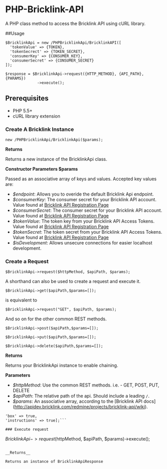 # PHP-Bricklink-API

A PHP class method to access the Bricklink API using cURL library.

##Usage

```
$BricklinkApi = new /PHPBricklinkApi/BricklinkAPI([
  'tokenValue' => {TOKEN},
  'tokenSecrect' => {TOKEN_SECRET},
  'consumerKey' => {CONSUMER_KEY},
  'consumerSecret' => {CONSUMER_SECRET}
]);

$response = $BricklinkApi->request({HTTP_METHOD}, {API_PATH}, {PARAMS})
              ->execute();
```

## Prerequisites

* PHP 5.5+
* cURL library extension

### Create A Bricklink Instance

```
new /PHPBricklinkApi/BricklinkApi($params);
```

__Returns__

Returns a new instance of the BricklinkApi class.

__Constructor Parameters $params__

Passed as an associative array of keys and values. Accepted key values are:

* *$endpoint*: Allows you to overide the default Bricklink Api endpoint.
* *$consumerKey*: The consumer secret for your Bricklink API account. Value found at [Bricklink API Registration Page](https://www.bricklink.com/v2/api/register_consumer.page)
* *$consumerSecret*: The consumer secret for your Bricklink API account. Value found at [Bricklink API Registration Page](https://www.bricklink.com/v2/api/register_consumer.page)
* *$tokenValue*: The token key from your Bricklink API Access Tokens. Value found at [Bricklink API Registration Page](https://www.bricklink.com/v2/api/register_consumer.page)
* *$tokenSecret*: The token secret from your Bricklink API Access Tokens. Value found at [Bricklink API Registration Page](https://www.bricklink.com/v2/api/register_consumer.page)
* *$isDevelopment*: Allows unsecure connections for easier localhost development.


### Create a Request

```
$BricklinkApi->request($httpMethod, $apiPath, $params);
```

A shorthand can also be used to create a request and execute it.
```
$BricklinkApi->get($apiPath,$params=[]);
```
is equivalent to 
```
$BricklinkApi->request("GET", $apiPath, $params);
```
And so on for the other common REST methods.
```
$BricklinkApi->post($apiPath,$params=[]);
``` 
```
$BricklinkApi->put($apiPath,$params=[]);
``` 
```
$BricklinkApi->delete($apiPath,$params=[]);
```

__Returns__

Returns your BricklinkApi instance to enable chaining.

__Parameters__

* *$httpMethod*: Use the common REST methods. i.e. - GET, POST, PUT, DELETE
* *$apiPath*: The relative path of the api. Should include a leading `/`.
* *$params*: An associative array, according to the [Bricklink API docs] (http://apidev.bricklink.com/redmine/projects/bricklink-api/wiki). 
```$params = [
'box' => true,
'instructions' => true];```

### Execute request

```
$BricklinkApi->request($httpMethod, $apiPath, $params)->execute();
```

__Returns__

Returns an instance of BricklinkApiResponse
